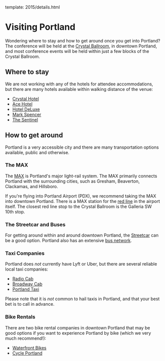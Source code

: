 template: 2015/details.html

# Visiting Portland

Wondering where to stay and how to get around once you get into Portland? The
conference will be held at the [Crystal Ballroom][crystal], in downtown
Portland, and most conference events will be held within just a few blocks of
the Crystal Ballroom.

[crystal]: http://www.mcmenamins.com/CrystalBallroom


## Where to stay

We are not working with any of the hotels for attendee accommodations, but
there are many hotels available within walking distance of the venue:

* [Crystal Hotel](http://www.mcmenamins.com/CrystalHotel)
* [Ace Hotel](http://www.acehotel.com/portland)
* [Hotel DeLuxe](http://www.hoteldeluxeportland.com/)
* [Mark Spencer](http://www.markspencer.com/)
* [The Sentinel](http://www.sentinelhotel.com/)


## How to get around

Portland is a very accessible city and there are many transportation
options available, public and otherwise.

### The MAX

The [MAX](http://trimet.org/max) is Portland's major light-rail system.
The MAX primarily connects Portland with the surrounding cities, such as
Gresham, Beaverton, Clackamas, and Hillsboro.

If you're flying into Portland Airport (PDX), we recommend taking the MAX
into downtown Portland. There is a MAX station for the [red
line](http://trimet.org/schedules/maxredline.htm) in the airport itself.  The
closest red line stop to the Crystal Ballroom is the Galleria SW 10th stop.

### The Streetcar and Buses

For getting around within and around downtown Portland, the
[Streetcar](http://www.portlandstreetcar.org/) can be a good option.
Portland also has an extensive [bus network](http://trimet.org/bus/).

### Taxi Companies

Portland does _not_ currently have Lyft or Uber, but there are several
reliable local taxi companies:

* [Radio Cab](http://www.radiocab.net/)
* [Broadway Cab](http://www.broadwaycab.com/)
* [Portland Taxi](http://portlandtaxi.net/)

Please note that it is _not_ common to hail taxis in Portland, and that
your best bet is to call in advance.

### Bike Rentals

There are two bike rental companies in downtown Portland that may be
good options if you want to experience Portland by bike (which we very
much recommend!):

* [Waterfront Bikes](http://trimet.org/bus/)
* [Cycle Portland](http://www.portlandbicycletours.com/)

